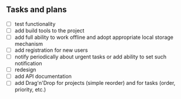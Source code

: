 ## Tasks and plans

- [ ] test functionality
- [ ] add build tools to the project
- [ ] add full ability to work offline and adopt appropriate local storage mechanism
- [ ] add registration for new users
- [ ] notify periodically about urgent tasks or add ability to set such notification
- [ ] redesign
- [ ] add API documentation
- [ ] add Drag'n'Drop for projects (simple reorder) and for tasks (order, priority, etc.)

